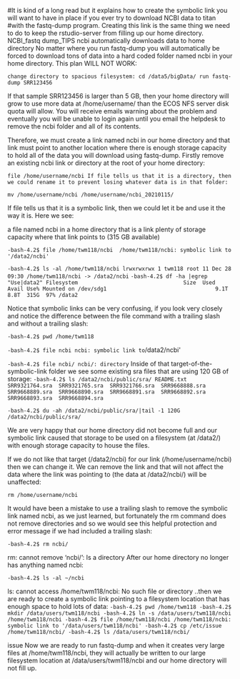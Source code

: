 #It is kind of a long read but it explains how to create the symbolic link you will want to have in place if you ever try to download NCBI data to titan 
#with the fastq-dump program.  Creating this link is the same thing we need to do to keep the rstudio-server from filling up our home directory.  
NCBI_fastq dump_TIPS
ncbi automatically downloads data to home directory
No matter where you run fastq-dump you will automatically be forced to download tons of data into a hard coded folder named ncbi in your home directory. This plan WILL NOT WORK:

`
change directory to spacious filesystem: cd /data5/bigData/
run fastq-dump SRR123456
`

If that sample SRR123456 is larger than 5 GB, then your home directory will grow to use more data at /home/username/ than the ECOS NFS server disk quota will allow. You will receive emails warning about the problem and eventually you will be unable to login again until you email the helpdesk to remove the ncbi folder and all of its contents.

Therefore, we must create a link named ncbi in our home directory and that link must point to another location where there is enough storage capacity to hold all of the data you will download using fastq-dump. Firstly remove an existing ncbi link or directory at the root of your home directory:

`
file /home/username/ncbi
If file tells us that it is a directory, then we could rename it to prevent losing whatever data is in that folder:
`

`
mv /home/username/ncbi /home/username/ncbi_20210115/
`

If file tells us that it is a symbolic link, then we could let it be and use it the way it is. Here we see:

a file named ncbi in a home directory that is a link
plenty of storage capacity where that link points to (315 GB available)

`
-bash-4.2$ file /home/twm118/ncbi 
/home/twm118/ncbi: symbolic link to '/data2/ncbi'
`

`
-bash-4.2$ ls -al /home/twm118/ncbi
lrwxrwxrwx 1 twm118 root 11 Dec 28 09:30 /home/twm118/ncbi -> /data2/ncbi
`
`
-bash-4.2$ df -ha |egrep "Use|data2"
Filesystem                                 Size  Used Avail Use% Mounted on
/dev/sdg1                                  9.1T  8.8T  315G  97% /data2
`

Notice that symbolic links can be very confusing, if you look very closely and notice the difference between the file command with a trailing slash and without a trailing slash:

`
-bash-4.2$ pwd
/home/twm118
`

`
-bash-4.2$ file ncbi
ncbi: symbolic link to `/data2/ncbi'`
`

`
-bash-4.2$ file ncbi/
ncbi/: directory
`
Inside of that target-of-the-symbolic-link folder we see some existing sra files that are using 120 GB of storage:
`
-bash-4.2$ ls /data2/ncbi/public/sra/
README.txt  SRR9321764.sra  SRR9321765.sra  SRR9321766.sra  SRR9668888.sra  SRR9668889.sra  SRR9668890.sra  SRR9668891.sra  SRR9668892.sra  SRR9668893.sra  SRR9668894.sra
`

`
-bash-4.2$ du -ah /data2/ncbi/public/sra/|tail -1
120G	/data2/ncbi/public/sra/
`

We are very happy that our home directory did not become full and our symbolic link caused that storage to be used on a filesystem (at /data2/) with enough storage capacity to house the files.

If we do not like that target (/data2/ncbi) for our link (/home/username/ncbi) then we can change it. We can remove the link and that will not affect the data where the link was pointing to (the data at /data2/ncbi/) will be unaffected:

`
rm /home/username/ncbi
`

It would have been a mistake to use a trailing slash to remove the symbolic link named ncbi, as we just learned, but fortunately the rm command does not remove directories and so we would see this helpful protection and error message if we had included a trailing slash:

`
-bash-4.2$ rm ncbi/
`

rm: cannot remove ‘ncbi/’: Is a directory
After our home directory no longer has anything named ncbi:

`
-bash-4.2$ ls -al ~/ncbi
`

ls: cannot access /home/twm118/ncbi: No such file or directory
..then we are ready to create a symbolic link pointing to a filesystem location that has enough space to hold lots of data:
`
-bash-4.2$ pwd
/home/twm118
-bash-4.2$ mkdir /data/users/twm118/ncbi
-bash-4.2$ ln -s /data/users/twm118/ncbi /home/twm118/ncbi
-bash-4.2$ file /home/twm118/ncbi
/home/twm118/ncbi: symbolic link to '/data/users/twm118/ncbi'
-bash-4.2$ cp /etc/issue /home/twm118/ncbi/
-bash-4.2$ ls /data/users/twm118/ncbi/
`

issue
Now we are ready to run fastq-dump and when it creates very large files at /home/twm118/ncbi, they will actually be written to our large filesystem location at /data/users/twm118/ncbi and our home directory will not fill up.

